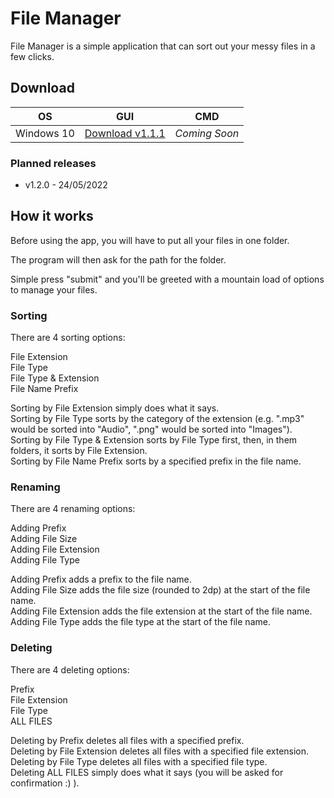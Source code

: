 # File Manager
File Manager is a simple application that can sort out your messy files in a few clicks.

## Download
OS | GUI | CMD
--- | --- | ---
Windows 10 | [Download v1.1.1](https://bit.ly/3PDxGBq) | *Coming Soon*

### Planned releases
* v1.2.0 - 24/05/2022

## How it works
Before using the app, you will have to put all your files in one folder.

The program will then ask for the path for the folder.

Simple press "submit" and you'll be greeted with a mountain load of options to manage your files.

### Sorting
There are 4 sorting options:

File Extension
<br>File Type
<br>File Type & Extension
<br>File Name Prefix

Sorting by File Extension simply does what it says.
<br>Sorting by File Type sorts by the category of the extension (e.g. ".mp3" would be sorted into "Audio", ".png" would be sorted into "Images").
<br>Sorting by File Type & Extension sorts by File Type first, then, in them folders, it sorts by File Extension.
<br>Sorting by File Name Prefix sorts by a specified prefix in the file name.

### Renaming
There are 4 renaming options:

Adding Prefix
<br>Adding File Size
<br>Adding File Extension
<br>Adding File Type

Adding Prefix adds a prefix to the file name.
<br>Adding File Size adds the file size (rounded to 2dp) at the start of the file name.
<br>Adding File Extension adds the file extension at the start of the file name.
<br>Adding File Type adds the file type at the start of the file name.

### Deleting
There are 4 deleting options:

Prefix
<br>File Extension
<br>File Type
<br>ALL FILES

Deleting by Prefix deletes all files with a specified prefix.
<br>Deleting by File Extension deletes all files with a specified file extension.
<br>Deleting by File Type deletes all files with a specified file type.
<br>Deleting ALL FILES simply does what it says (you will be asked for confirmation :) ).
